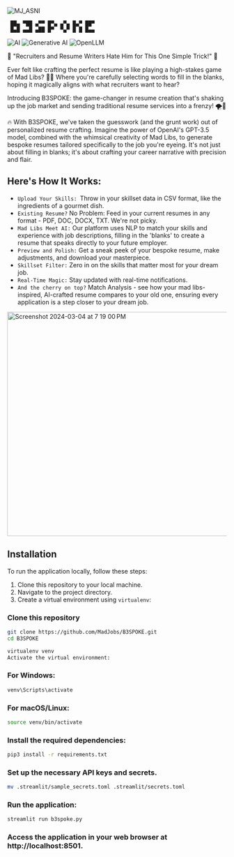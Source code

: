 
![MJ_ASNI](https://github.com/MadJobs/B3SPOKE/assets/3261849/fad5d78e-9a79-46dc-a8e8-b248934c57c5)
```
 ██▄ ▀██ ▄▀▀ █▀▄ ▄▀▄ █▄▀ ██▀
 █▄█ ▄▄█ ▄██ █▀  ▀▄▀ █ █ █▄▄
```

![AI](https://img.shields.io/badge/AI-Enabled-brightgreen)
![Generative AI](https://img.shields.io/badge/Generative%20AI-Enabled-blueviolet)
![OpenLLM](https://img.shields.io/badge/OpenLLM-Integrated-blue)

🚀 "Recruiters and Resume Writers Hate Him for This One Simple Trick!" 🚀

Ever felt like crafting the perfect resume is like playing a high-stakes game of Mad Libs? 📝✨ Where you're carefully selecting words to fill in the blanks, hoping it magically aligns with what recruiters want to hear?

Introducing B3SPOKE: the game-changer in resume creation that's shaking up the job market and sending traditional resume services into a frenzy! 🌪️💼

🔥 With B3SPOKE, we've taken the guesswork (and the grunt work) out of personalized resume crafting. Imagine the power of OpenAI's GPT-3.5 model, combined with the whimsical creativity of Mad Libs, to generate bespoke resumes tailored specifically to the job you're eyeing. It's not just about filling in blanks; it's about crafting your career narrative with precision and flair.

## Here's How It Works:
- `Upload Your Skills: `Throw in your skillset data in CSV format, like the ingredients of a gourmet dish.
- `Existing Resume?` No Problem: Feed in your current resumes in any format - PDF, DOC, DOCX, TXT. We're not picky.
- `Mad Libs Meet AI:` Our platform uses NLP to match your skills and experience with job descriptions, filling in the 'blanks' to create a resume that speaks directly to your future employer.
- `Preview and Polish:` Get a sneak peek of your bespoke resume, make adjustments, and download your masterpiece.
- `Skillset Filter:` Zero in on the skills that matter most for your dream job.
- `Real-Time Magic:` Stay updated with real-time notifications.
- `And the cherry on top?` Match Analysis - see how your mad libs-inspired, AI-crafted resume compares to your old one, ensuring every application is a step closer to your dream job.

<img width="514" alt="Screenshot 2024-03-04 at 7 19 00 PM" src="https://github.com/MadJobs/B3SPOKE/assets/3261849/65a09eaa-60ed-4243-ac2e-36fae33e44bf">



## Installation

To run the application locally, follow these steps:

1. Clone this repository to your local machine.
2. Navigate to the project directory.
3. Create a virtual environment using `virtualenv`:

### Clone this repository
```bash
git clone https://github.com/MadJobs/B3SPOKE.git
cd B3SPOKE
```

```bash
virtualenv venv
Activate the virtual environment:
```
### For Windows:
```bash
venv\Scripts\activate
```
### For macOS/Linux:
```bash
source venv/bin/activate
```
### Install the required dependencies:
```bash
pip3 install -r requirements.txt
```

### Set up the necessary API keys and secrets.
```bash
mv .streamlit/sample_secrets.toml .streamlit/secrets.toml
```
### Run the application:
```bash
streamlit run b3spoke.py
```
### Access the application in your web browser at http://localhost:8501.
